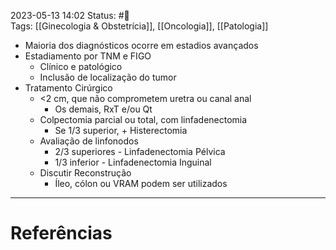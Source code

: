 2023-05-13 14:02
Status: #🌱  
Tags: [[Ginecologia & Obstetrícia]], [[Oncologia]], [[Patologia]]
<br/>
- Maioria dos diagnósticos ocorre em estadios avançados
- Estadiamento por TNM e FIGO
	- Clínico e patológico
	- Inclusão de localização do tumor
- Tratamento Cirúrgico
	- <2 cm, que não comprometem uretra ou canal anal
		- Os demais, RxT e/ou Qt
	- Colpectomia parcial ou total, com linfadenectomia
		- Se 1/3 superior, + Histerectomia
	- Avaliação de linfonodos
		- 2/3 superiores - Linfadenectomia Pélvica
		- 1/3 inferior - Linfadenectomia Inguinal
	- Discutir Reconstrução
		- Íleo, cólon ou VRAM podem ser utilizados
____
# Referências

